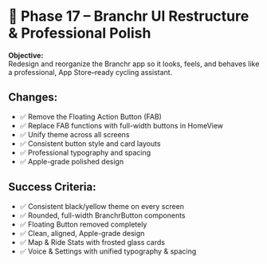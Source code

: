 # 🚀 Phase 17 – Branchr UI Restructure & Professional Polish

**Objective:**  
Redesign and reorganize the Branchr app so it looks, feels, and behaves like a professional, App Store–ready cycling assistant.

## Changes:
- ✅ Remove the Floating Action Button (FAB)
- ✅ Replace FAB functions with full-width buttons in HomeView
- ✅ Unify theme across all screens
- ✅ Consistent button style and card layouts
- ✅ Professional typography and spacing
- ✅ Apple-grade polished design

## Success Criteria:
- ✅ Consistent black/yellow theme on every screen
- ✅ Rounded, full-width BranchrButton components
- ✅ Floating Button removed completely
- ✅ Clean, aligned, Apple-grade design
- ✅ Map & Ride Stats with frosted glass cards
- ✅ Voice & Settings with unified typography & spacing

